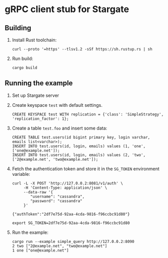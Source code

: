 # gRPC client stub for Stargate

## Building
1. Install Rust toolchain:
  
       curl --proto '=https' --tlsv1.2 -sSf https://sh.rustup.rs | sh

3. Run build:

       cargo build 

## Running the example

1. Set up Stargate server 
2. Create keyspace `test` with default settings.

       CREATE KEYSPACE test WITH replication = {'class': 'SimpleStrategy', 'replication_factor': 1};

3. Create a table `test.foo` and insert some data:

       CREATE TABLE test.users(id bigint primary key, login varchar, emails list<varchar>);
       INSERT INTO test.users(id, login, emails) values (1, 'one', ['one@example.net']);
       INSERT INTO test.users(id, login, emails) values (2, 'two', ['2@example.net', 'two@example.net']); 

4. Fetch the authentication token and store it in the `SG_TOKEN` environment variable:

       curl -L -X POST 'http://127.0.0.2:8081/v1/auth' \
            -H 'Content-Type: application/json' \
            --data-raw '{
               "username": "cassandra",
               "password": "cassandra"
            }'
              
       {"authToken":"2df7e75d-92aa-4cda-9816-f96ccbc91d80"}
 
       export SG_TOKEN=2df7e75d-92aa-4cda-9816-f96ccbc91d80

5. Run the example:

       cargo run --example simple_query http://127.0.0.2:8090
       2 two ["2@example.net", "two@example.net"]
       1 one ["one@example.net"]
    
